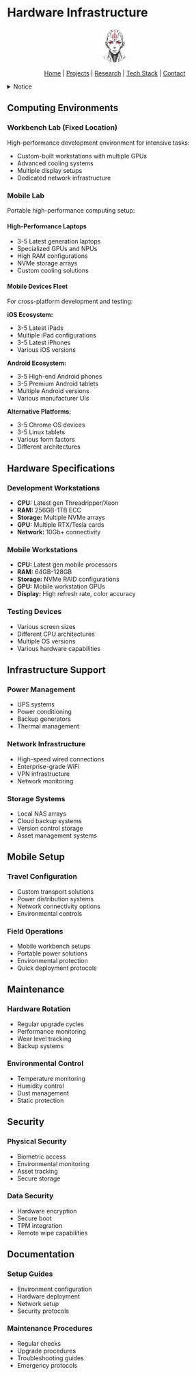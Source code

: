 # Hardware Infrastructure

<p align="center">
  <a href="../../README.md">
    <img src="../../assets/images/rolodexter_logo.jpg" alt="rolodexter Logo" width="80px" style="border-radius: 50%;">
  </a>
</p>

<p align="center">
  <a href="../../README.md">Home</a> | <a href="../../projects/projects.md">Projects</a> | <a href="../../research/research.md">Research</a> | <a href="../../techstack/techstack.md">Tech Stack</a> | <a href="../../contact.md">Contact</a>
</p>

<details>
<summary>Notice</summary>

This repository is protected by copyright and subject to usage restrictions. See the [Copyright Notice](../../COPYRIGHT.md) for details.
</details>

## Computing Environments

### Workbench Lab (Fixed Location)
High-performance development environment for intensive tasks:
- Custom-built workstations with multiple GPUs
- Advanced cooling systems
- Multiple display setups
- Dedicated network infrastructure

### Mobile Lab
Portable high-performance computing setup:

#### High-Performance Laptops
- 3-5 Latest generation laptops
- Specialized GPUs and NPUs
- High RAM configurations
- NVMe storage arrays
- Custom cooling solutions

#### Mobile Devices Fleet
For cross-platform development and testing:

**iOS Ecosystem:**
- 3-5 Latest iPads
- Multiple iPad configurations
- 3-5 Latest iPhones
- Various iOS versions

**Android Ecosystem:**
- 3-5 High-end Android phones
- 3-5 Premium Android tablets
- Multiple Android versions
- Various manufacturer UIs

**Alternative Platforms:**
- 3-5 Chrome OS devices
- 3-5 Linux tablets
- Various form factors
- Different architectures

## Hardware Specifications

### Development Workstations
- **CPU:** Latest gen Threadripper/Xeon
- **RAM:** 256GB-1TB ECC
- **Storage:** Multiple NVMe arrays
- **GPU:** Multiple RTX/Tesla cards
- **Network:** 10Gb+ connectivity

### Mobile Workstations
- **CPU:** Latest gen mobile processors
- **RAM:** 64GB-128GB
- **Storage:** NVMe RAID configurations
- **GPU:** Mobile workstation GPUs
- **Display:** High refresh rate, color accuracy

### Testing Devices
- Various screen sizes
- Different CPU architectures
- Multiple OS versions
- Various hardware capabilities

## Infrastructure Support

### Power Management
- UPS systems
- Power conditioning
- Backup generators
- Thermal management

### Network Infrastructure
- High-speed wired connections
- Enterprise-grade WiFi
- VPN infrastructure
- Network monitoring

### Storage Systems
- Local NAS arrays
- Cloud backup systems
- Version control storage
- Asset management systems

## Mobile Setup

### Travel Configuration
- Custom transport solutions
- Power distribution systems
- Network connectivity options
- Environmental controls

### Field Operations
- Mobile workbench setups
- Portable power solutions
- Environmental protection
- Quick deployment protocols

## Maintenance

### Hardware Rotation
- Regular upgrade cycles
- Performance monitoring
- Wear level tracking
- Backup systems

### Environmental Control
- Temperature monitoring
- Humidity control
- Dust management
- Static protection

## Security

### Physical Security
- Biometric access
- Environmental monitoring
- Asset tracking
- Secure storage

### Data Security
- Hardware encryption
- Secure boot
- TPM integration
- Remote wipe capabilities

## Documentation

### Setup Guides
- Environment configuration
- Hardware deployment
- Network setup
- Security protocols

### Maintenance Procedures
- Regular checks
- Upgrade procedures
- Troubleshooting guides
- Emergency protocols 